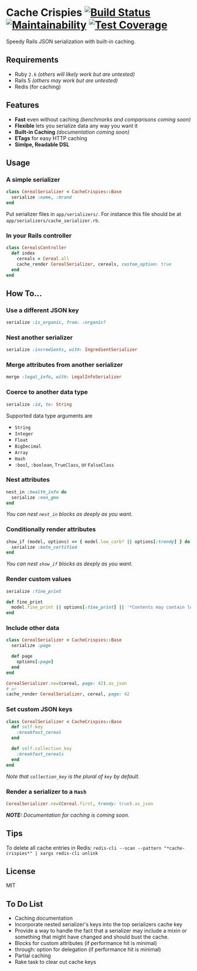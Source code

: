 Cache Crispies [![Build Status](https://travis-ci.org/codenoble/cache-crispies.svg?branch=master)](https://travis-ci.org/codenoble/cache-crispies) [![Maintainability](https://api.codeclimate.com/v1/badges/278cfda71defc0bc1d1c/maintainability)](https://codeclimate.com/github/codenoble/cache-crispies/maintainability) [![Test Coverage](https://api.codeclimate.com/v1/badges/278cfda71defc0bc1d1c/test_coverage)](https://codeclimate.com/github/codenoble/cache-crispies/test_coverage)
==============

Speedy Rails JSON serialization with built-in caching.

Requirements
------------
- Ruby `2.6` _(others will likely work but are untested)_
- Rails 5 _(others may work but are untested)_
- Redis (for caching)

Features
--------
- **Fast** even without caching _(benchmarks and comparisons coming soon)_
- **Flexible** lets you serialize data any way you want it
- **Built-in Caching** _(documentation coming soon)_
- **ETags** for easy HTTP caching
- **Simlpe, Readable DSL**

Usage
-----
### A simple serializer
```ruby
class CerealSerializer < CacheCrispies::Base
  serialize :name, :brand
end
```
Put serializer files in `app/serializers/`. For instance this file should be at `app/serializers/cache_serializer.rb`.

### In your Rails controller
```ruby
class CerealsController
  def index
    cereals = Cereal.all
    cache_render CerealSerializer, cereals, custom_option: true
  end
end
```

How To...
---------
### Use a different JSON key
```ruby
serialize :is_organic, from: :organic?
```

### Nest another serializer
```ruby
serialize :incredients, with: IngredientSerializer
```

### Merge attributes from another serializer
```ruby
merge :legal_info, with: LegalInfoSerializer
```

### Coerce to another data type
```ruby
serialize :id, to: String
```
Supported data type arguments are
- `String`
- `Integer`
- `Float`
- `BigDecimal`
- `Array`
- `Hash`
- `:bool`, `:boolean`, `TrueClass`, or `FalseClass`

### Nest attributes
```ruby
nest_in :health_info do
  serialize :non_gmo
end
```
_You can nest `nest_in` blocks as deeply as you want._

### Conditionally render attributes
```ruby
show_if (model, options) => { model.low_carb? || options[:trendy] } do
  serialize :keto_certified
end
```
_You can nest `show_if` blocks as deeply as you want._

### Render custom values
```ruby
serialize :fine_print

def fine_print
  model.fine_print || options[:fine_print] || '*Contents may contain lots and lots of sugar'
end
```

### Include other data
```ruby
class CerealSerializer < CacheCrispies::Base
  serialize :page

  def page
    options[:page]
  end
end

CerealSerializer.new(cereal, page: 42).as_json
# or
cache_render CerealSerializer, cereal, page: 42
```

### Set custom JSON keys
```ruby
class CerealSerializer < CacheCrispies::Base
  def self.key
    :breakfast_cereal
  end

  def self.collection_key
    :breakfast_cereals
  end
end
```
_Note that `collection_key` is the plural of `key` by default._

### Render a serializer to a `Hash`
```ruby
CerealSerializer.new(Cereal.first, trendy: true).as_json
```


_**NOTE:** Documentation for caching is coming soon._

Tips
----
To delete all cache entries in Redis:
`redis-cli --scan --pattern "*cache-crispies*" | xargs redis-cli unlink`

License
-------
MIT

To Do List
----------
- Caching documentation
- Incorporate nested serializer's keys into the top serializers cache key
- Provide a way to handle the fact that a serializer may include a mixin or something that might have changed and should bust the cache.
- Blocks for custom attributes (if performance hit is minimal)
- through: option for delegation (if performance hit is minimal)
- Partial caching
- Rake task to clear out cache keys
